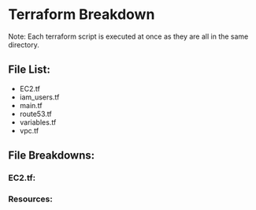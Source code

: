 # Terraform Breakdown
Note: Each terraform script is executed at once as they are all in the same directory.

## File List:
- EC2.tf
- iam_users.tf
- main.tf
- route53.tf
- variables.tf
- vpc.tf

## File Breakdowns:
### EC2.tf:
### Resources:
